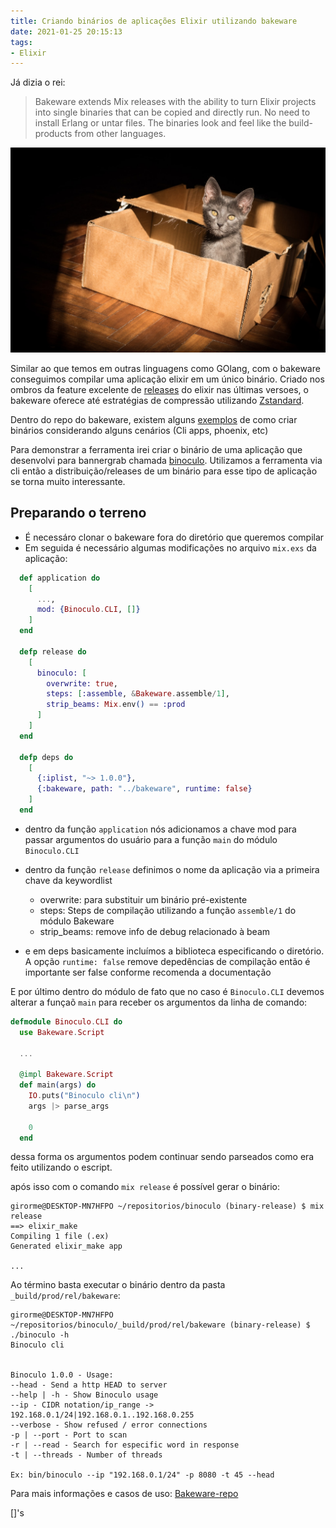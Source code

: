```yaml
---
title: Criando binários de aplicações Elixir utilizando bakeware
date: 2021-01-25 20:15:13
tags:
- Elixir
---
```


Já dizia o rei:

> Bakeware extends Mix releases with the ability to turn Elixir projects into single binaries that can be copied and directly run. No need to install Erlang or untar files. The binaries look and feel like the build-products from other languages.

<div style="text-align:center"><img src="/images/cat-box.jpg" /></div>

Similar ao que temos em outras linguagens como GOlang, com o bakeware conseguimos compilar uma aplicação elixir em um único binário. Criado nos ombros da feature excelente de [releases](https://elixir-lang.org/getting-started/mix-otp/config-and-releases.html#releases) do elixir nas últimas versoes, o bakeware oferece até estratégias de compressão utilizando [Zstandard](https://en.wikipedia.org/wiki/Zstandard).

Dentro do repo do bakeware, existem alguns [exemplos](https://github.com/bake-bake-bake/bakeware/tree/main/examples) de como criar binários considerando alguns cenários (Cli apps, phoenix, etc)

Para demonstrar a ferramenta irei criar o binário de uma aplicação que desenvolvi para bannergrab chamada [binoculo](https://github.com/girorme/binoculo). Utilizamos a ferramenta via cli então a distribuição/releases de um binário para esse tipo de aplicação se torna muito interessante.


## Preparando o terreno
- É necessáro clonar o bakeware fora do diretório que queremos compilar
- Em seguida é necessário algumas modificações no arquivo `mix.exs` da aplicação:

```elixir
  def application do
    [
      ...,
      mod: {Binoculo.CLI, []}
    ]
  end

  defp release do
    [
      binoculo: [
        overwrite: true,
        steps: [:assemble, &Bakeware.assemble/1],
        strip_beams: Mix.env() == :prod
      ]
    ]
  end

  defp deps do
    [
      {:iplist, "~> 1.0.0"},
      {:bakeware, path: "../bakeware", runtime: false}
    ]
  end
```

- dentro da função `application` nós adicionamos a chave mod para  passar argumentos do usuário para a função `main` do módulo `Binoculo.CLI`

- dentro da função `release` definimos o nome da aplicação via a primeira chave da keywordlist
  - overwrite: para substituir um binário pré-existente
  - steps: Steps de compilação utilizando a função `assemble/1` do módulo Bakeware
  - strip_beams: remove info de debug relacionado à beam

- e em deps basicamente incluímos a biblioteca especificando o diretório. A opção `runtime: false` remove depedências de compilação então é importante ser false conforme recomenda a documentação

E por último dentro do módulo de fato que no caso é `Binoculo.CLI` devemos alterar a funçaõ `main` para receber os argumentos da linha de comando:

```elixir
defmodule Binoculo.CLI do
  use Bakeware.Script

  ...

  @impl Bakeware.Script
  def main(args) do
    IO.puts("Binoculo cli\n")
    args |> parse_args

    0
  end
```

dessa forma os argumentos podem continuar sendo parseados como era feito utilizando o escript.

após isso com o comando `mix release` é possível gerar o binário:

```
girorme@DESKTOP-MN7HFPO ~/repositorios/binoculo (binary-release) $ mix release
==> elixir_make
Compiling 1 file (.ex)
Generated elixir_make app

...
```

Ao término basta executar o binário dentro da pasta `_build/prod/rel/bakeware`:

```
girorme@DESKTOP-MN7HFPO ~/repositorios/binoculo/_build/prod/rel/bakeware (binary-release) $ ./binoculo -h
Binoculo cli


Binoculo 1.0.0 - Usage:
--head - Send a http HEAD to server
--help | -h - Show Binoculo usage
--ip - CIDR notation/ip_range -> 192.168.0.1/24|192.168.0.1..192.168.0.255
--verbose - Show refused / error connections
-p | --port - Port to scan
-r | --read - Search for especific word in response
-t | --threads - Number of threads

Ex: bin/binoculo --ip "192.168.0.1/24" -p 8080 -t 45 --head
```
Para mais informações e casos de uso: [Bakeware-repo](https://github.com/bake-bake-bake/bakeware)

[]'s